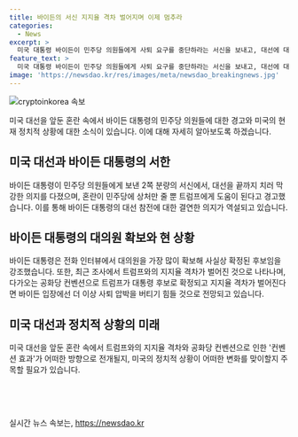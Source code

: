 ```yaml
---
title: 바이든의 서신 지지율 격차 벌어지며 이제 멈추라
categories:
  - News
excerpt: >
  미국 대통령 바이든이 민주당 의원들에게 사퇴 요구를 중단하라는 서신을 보내고, 대선에 대한 각오를 다시 한번 못박았습니다. 민주당은 계속 혼란에 빠져있지만, 바이든은 대의원을 가장 많이 확보해 사실상 확정된 후보라고 강조했습니다. 하지만 트럼프와의 지지율 격차가 벌어지고, 다가오는 공화당 컨벤션으로 컨벤션 효과로 지지율 격차가 더 벌어진다면, 바이든 입장에선 더 이상 사퇴 압박을 버티기 힘들 거란 전망도 나오고 있습니다.
feature_text: >
  미국 대통령 바이든이 민주당 의원들에게 사퇴 요구를 중단하라는 서신을 보내고, 대선에 대한 각오를 다시 한번 못박았습니다. 민주당은 계속 혼란에 빠져있지만, 바이든은 대의원을 가장 많이 확보해 사실상 확정된 후보라고 강조했습니다. 하지만 트럼프와의 지지율 격차가 벌어지고, 다가오는 공화당 컨벤션으로 컨벤션 효과로 지지율 격차가 더 벌어진다면, 바이든 입장에선 더 이상 사퇴 압박을 버티기 힘들 거란 전망도 나오고 있습니다.
image: 'https://newsdao.kr/res/images/meta/newsdao_breakingnews.jpg'
---
```


<p><img src="https://newsdao.kr/res/images/meta/newsdao_breakingnews.jpg" alt="cryptoinkorea 속보" /></p>

<p>미국 대선을 앞둔 혼란 속에서 바이든 대통령의 민주당 의원들에 대한 경고와 미국의 현재 정치적 상황에 대한 소식이 있습니다. 이에 대해 자세히 알아보도록 하겠습니다.</p>

<h2 data-ke-size="size26">미국 대선과 바이든 대통령의 서한</h2>

<p data-ke-size="size16">바이든 대통령이 민주당 의원들에게 보낸 2쪽 분량의 서신에서, 대선을 끝까지 치러 막강한 의지를 다졌으며, 혼란이 민주당에 상처만 줄 뿐 트럼프에게 도움이 된다고 경고했습니다. 이를 통해 바이든 대통령의 대선 참전에 대한 결연한 의지가 역설되고 있습니다.</p>

<h2 data-ke-size="size26">바이든 대통령의 대의원 확보와 현 상황</h2>

<p data-ke-size="size16">바이든 대통령은 전화 인터뷰에서 대의원을 가장 많이 확보해 사실상 확정된 후보임을 강조했습니다. 또한, 최근 조사에서 트럼프와의 지지율 격차가 벌어진 것으로 나타나며, 다가오는 공화당 컨벤션으로 트럼프가 대통령 후보로 확정되고 지지율 격차가 벌어진다면 바이든 입장에선 더 이상 사퇴 압박을 버티기 힘들 것으로 전망되고 있습니다.</p>

<h2 data-ke-size="size26">미국 대선과 정치적 상황의 미래</h2>

<p data-ke-size="size16">미국 대선을 앞둔 혼란 속에서 트럼프와의 지지율 격차와 공화당 컨벤션으로 인한 '컨벤션 효과'가 어떠한 방향으로 전개될지, 미국의 정치적 상황이 어떠한 변화를 맞이할지 주목할 필요가 있습니다.</p>

<p>​</p>

<p data-ke-size="size16">&nbsp;</p>
실시간 뉴스 속보는, <a href="https://newsdao.kr" rel="dofollow">https://newsdao.kr</a>


